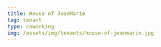 ```yaml
---
title: House of JeanMarie
tag: tenant
type: coworking
img: /assets/img/tenants/house-of-jeanmarie.jpg
---
```

